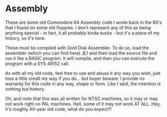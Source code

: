# Assembly

These are some old Commodore 64 Assembly code I wrote back in the 80's that I found on some old floppies. I don't represent any of this as being anything special - in fact, it all probably kinda sucks - but it's a piece of my history, so it's here.

These must be compiled with Gold Disk Assembler. To do so, load the assembler (which you can find here) ,8,1 and then load the source file and run it like a BASIC program. It will compile, and then you can execute the program with a SYS 49152 call.

As with all my old code, feel free to use and abuse it any way you wish, just toss a little credit my way if you do... but buyer beware: I provide no warranty for this code in any way, shape or form. Like I said, the intention is nothing but history.

Oh, and note that this was all written for NTSC machines, so it may or may not work right on PAL machines.  Hell, some of it may not work AT ALL.  Hey, it's roughly 40-year old code, what do you expect?!
